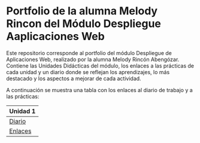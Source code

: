 # Portfolio de la alumna Melody Rincon del Módulo Despliegue Aaplicaciones Web
Este repositorio corresponde al portfolio del módulo Despliegue de Aplicaciones Web, realizado por la alumna Melody Rincón Abengózar. Contiene las Unidades Didácticas del módulo, los enlaces a las prácticas de cada unidad y un diario donde se reflejan los aprendizajes, lo más destacado y los aspectos a mejorar de cada actividad.

A continuación se muestra una tabla con los enlaces al diario de trabajo y a las prácticas:

| Unidad 1                       |                                                                 
| -----------------------------  |
|[Diario](https://github.com/melrnc/Portfolio_MelodyRincon_DAW/blob/main/UD1%3A%20Github%20y%20MarkDown%20/diario_UD1.md)  |
|[Enlaces](https://github.com/melrnc/Portfolio_MelodyRincon_DAW/blob/main/UD1%3A%20Github%20y%20MarkDown%20/enlaces_UD1.md) |

